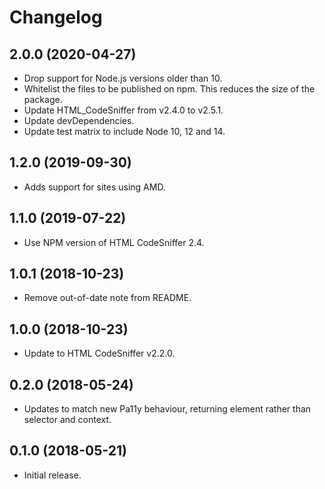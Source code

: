 # Changelog

## 2.0.0 (2020-04-27)

* Drop support for Node.js versions older than 10.
* Whitelist the files to be published on npm. This reduces the size of the package.
* Update HTML_CodeSniffer from v2.4.0 to v2.5.1.
* Update devDependencies.
* Update test matrix to include Node 10, 12 and 14.

## 1.2.0 (2019-09-30)

* Adds support for sites using AMD.

## 1.1.0 (2019-07-22)

* Use NPM version of HTML CodeSniffer 2.4.

## 1.0.1 (2018-10-23)

* Remove out-of-date note from README.

## 1.0.0 (2018-10-23)

* Update to HTML CodeSniffer v2.2.0.

## 0.2.0 (2018-05-24)

* Updates to match new Pa11y behaviour, returning element rather than selector and context.

## 0.1.0 (2018-05-21)

* Initial release.
